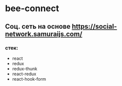 # bee-connect

## Соц. сеть на основе https://social-network.samuraijs.com/

### стек:
- react
- redux
- redux-thunk
- react-redux
- react-hook-form

